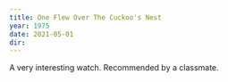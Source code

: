 ```yaml
---
title: One Flew Over The Cuckoo's Nest
year: 1975
date: 2021-05-01
dir:
---
```


A very interesting watch. Recommended by a classmate.  
